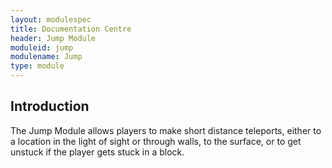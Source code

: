```yaml
---
layout: modulespec
title: Documentation Centre
header: Jump Module
moduleid: jump
modulename: Jump
type: module
---
```


## Introduction

The Jump Module allows players to make short distance teleports, either to a location in the light of sight or through
walls, to the surface, or to get unstuck if the player gets stuck in a block.